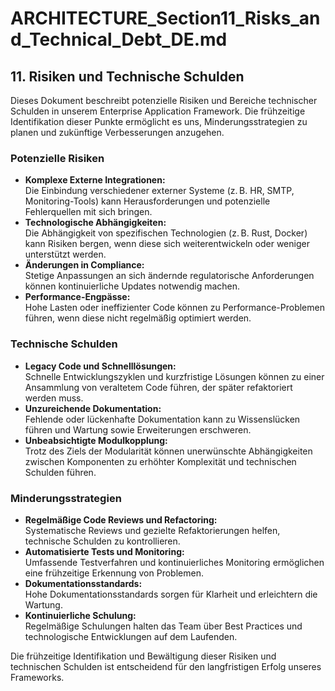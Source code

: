 # ARCHITECTURE_Section11_Risks_and_Technical_Debt_DE.md

## 11. Risiken und Technische Schulden

Dieses Dokument beschreibt potenzielle Risiken und Bereiche technischer Schulden in unserem Enterprise Application Framework. Die frühzeitige Identifikation dieser Punkte ermöglicht es uns, Minderungsstrategien zu planen und zukünftige Verbesserungen anzugehen.

### Potenzielle Risiken

- **Komplexe Externe Integrationen:**  
  Die Einbindung verschiedener externer Systeme (z. B. HR, SMTP, Monitoring-Tools) kann Herausforderungen und potenzielle Fehlerquellen mit sich bringen.
- **Technologische Abhängigkeiten:**  
  Die Abhängigkeit von spezifischen Technologien (z. B. Rust, Docker) kann Risiken bergen, wenn diese sich weiterentwickeln oder weniger unterstützt werden.
- **Änderungen in Compliance:**  
  Stetige Anpassungen an sich ändernde regulatorische Anforderungen können kontinuierliche Updates notwendig machen.
- **Performance-Engpässe:**  
  Hohe Lasten oder ineffizienter Code können zu Performance-Problemen führen, wenn diese nicht regelmäßig optimiert werden.

### Technische Schulden

- **Legacy Code und Schnelllösungen:**  
  Schnelle Entwicklungszyklen und kurzfristige Lösungen können zu einer Ansammlung von veraltetem Code führen, der später refaktoriert werden muss.
- **Unzureichende Dokumentation:**  
  Fehlende oder lückenhafte Dokumentation kann zu Wissenslücken führen und Wartung sowie Erweiterungen erschweren.
- **Unbeabsichtigte Modulkopplung:**  
  Trotz des Ziels der Modularität können unerwünschte Abhängigkeiten zwischen Komponenten zu erhöhter Komplexität und technischen Schulden führen.

### Minderungsstrategien

- **Regelmäßige Code Reviews und Refactoring:**  
  Systematische Reviews und gezielte Refaktorierungen helfen, technische Schulden zu kontrollieren.
- **Automatisierte Tests und Monitoring:**  
  Umfassende Testverfahren und kontinuierliches Monitoring ermöglichen eine frühzeitige Erkennung von Problemen.
- **Dokumentationsstandards:**  
  Hohe Dokumentationsstandards sorgen für Klarheit und erleichtern die Wartung.
- **Kontinuierliche Schulung:**  
  Regelmäßige Schulungen halten das Team über Best Practices und technologische Entwicklungen auf dem Laufenden.

Die frühzeitige Identifikation und Bewältigung dieser Risiken und technischen Schulden ist entscheidend für den langfristigen Erfolg unseres Frameworks.
